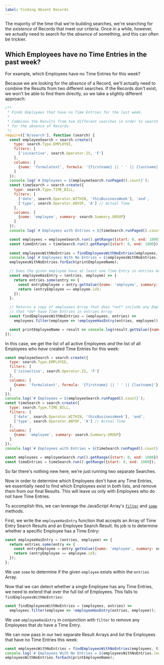 ```yaml
---
label: Finding Absent Records
---
```


The majority of the time that we're building searches, we're searching for the *existence* of Records that meet our 
criteria. Once in a while, however, we actually need to search for the *absence* of something, and this can often be 
trickier.

## Which Employees have no Time Entries in the past week?

For example, which Employees have no Time Entries for this week?

Because we are looking for the *absence* of a Record, we'll actually need to combine the Results from two different 
searches. If the Records don't exist, we won't be able to find them directly, so we take a slightly different approach:

```javascript
/**
 * Finds Employees that have no Time Entries for the last week.
 *
 * Combines the Results from two different searches in order to search
 * for the absence of Records.
 */
require(['N/search'], function (search) {
  const employeeSearch = search.create({
    type: search.Type.EMPLOYEE,
    filters: [
      ['isinactive', search.Operator.IS, 'F']
    ],
    columns: [
      {name: 'formulatext', formula: '{firstname} || ' ' || {lastname}'}
    ]
  });
  console.log(`# Employees = ${employeeSearch.runPaged().count}`);
  const timeSearch = search.create({
    type: search.Type.TIME_BILL,
    filters: [
      ['date', search.Operator.WITHIN, 'thisBusinessWeek'], 'and',
      ['type', search.Operator.ANYOF, 'A'] // Actual Time
    ],
    columns: [
      {name: 'employee', summary: search.Summary.GROUP}
    ]
  });
  console.log(`# Employees with Entries = ${timeSearch.runPaged().count}`);

  const employees = employeeSearch.run().getRange({start: 0, end: 1000});
  const timeEntries = timeSearch.run().getRange({start: 0, end: 1000});
  
  const employeesWithNoEntries = findEmployeesWithNoEntries(employees, timeEntries);
  console.log(`# Employees With No Entries = ${employeesWithNoEntries.length}`);
  employeesWithNoEntries.forEach(printEmployeeName);

  // Does the given employee have at least one Time Entry in entries Array?
  const employeeHasEntry = (entries, employee) => {
    return entries.some(entry => {
      const entryEmployee = entry.getValue({name: 'employee', summary: search.Summary.GROUP});
      return (entryEmployee == employee.id);
    });
  };

  // Returns a copy of employees Array that does *not* include any Employees
  // that *do* have Time Entries in entries Array
  const findEmployeesWithNoEntries = (employees, entries) =>
    employees.filter(employee => !employeeHasEntry(entries, employee));

  const printEmployeeName = result => console.log(result.getValue({name:'formulatext'}));
});
```

In this case, we get the list of all active Employees *and* the list of all Employees who *have* created Time 
Entries for this week:

```javascript
const employeeSearch = search.create({
  type: search.Type.EMPLOYEE,
  filters: [
    ['isinactive', search.Operator.IS, 'F']
  ],
  columns: [
    {name: 'formulatext', formula: '{firstname} || ' ' || {lastname}'}
  ]
});
console.log(`# Employees = ${employeeSearch.runPaged().count}`);
const timeSearch = search.create({
  type: search.Type.TIME_BILL,
  filters: [
    ['date', search.Operator.WITHIN, 'thisBusinessWeek'], 'and',
    ['type', search.Operator.ANYOF, 'A'] // Actual Time
  ],
  columns: [
    {name: 'employee', summary: search.Summary.GROUP}
  ]
});
console.log(`# Employees with Entries = ${timeSearch.runPaged().count}`);

const employees = employeeSearch.run().getRange({start: 0, end: 1000});
const timeEntries = timeSearch.run().getRange({start: 0, end: 1000});
```

So far there's nothing new here; we're just running two separate Searches.

Now in order to determine which Employees don't have any Time Entries, we essentially need to find which Employees 
exist in *both* lists, and remove them from our final Results. This will leave us only with Employees who do not 
have Time Entries.

To accomplish this, we can leverage the JavaScript Array's
[`filter`](https://developer.mozilla.org/en-US/docs/Web/JavaScript/Reference/Global_Objects/Array/filter)
and
[`some`](https://developer.mozilla.org/en-US/docs/Web/JavaScript/Reference/Global_Objects/Array/some)
methods.

First, we write the `employeeHasEntry` function that accepts an Array of Time Entry Search Results and an Employee 
Search Result. Its job is to determine whether a specific Employee has a Time Entry:

```javascript
const employeeHasEntry = (entries, employee) => {
  return entries.some(entry => {
    const entryEmployee = entry.getValue({name: 'employee', summary: search.Summary.GROUP});
    return (entryEmployee == employee.id);
  });
};
```

We use `some` to determine if the given `employee` exists within the `entries` Array.

Now that we can detect whether a single Employee has any Time Entries, we need to extend that over the
full list of Employees. This falls to `findEmployeesWithNoEntries`:

```javascript
const findEmployeesWithNoEntries = (employees, entries) =>
  employees.filter(employee => !employeeHasEntry(entries, employee));
```

We use `employeeHasEntry` in conjunction with `filter` to remove any Employees that *do* have a Time Entry.

We can now pass in our two separate Result Arrays and list the Employees that have no Time Entries this week:

```javascript
const employeesWithNoEntries = findEmployeesWithNoEntries(employees, timeEntries);
console.log(`# Employees With No Entries = ${employeesWithNoEntries.length}`);
employeesWithNoEntries.forEach(printEmployeeName);
```
